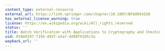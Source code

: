 ```yaml
---
content_type: external-resource
external_url: https://link.springer.com/chapter/10.1007/BFb0054320
has_external_license_warning: true
license: https://en.wikipedia.org/wiki/All_rights_reserved
status: ''
title: Batch Verification with Applications to Cryptography and Checking
uid: 010e0197-7156-493f-a3a7-dd99f9105c2a
wayback_url: ''
---
```

